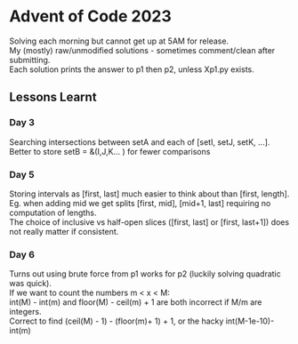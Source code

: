 # Advent of Code 2023  
Solving each morning but cannot get up at 5AM for release.  
My (mostly) raw/unmodified solutions - sometimes comment/clean after submitting.  
Each solution prints the answer to p1 then p2, unless Xp1.py exists.  

## Lessons Learnt 
### Day 3 
Searching intersections between setA and each of [setI, setJ, setK, ...].  
Better to store setB = &(I,J,K... ) for fewer comparisons 
### Day 5  
Storing intervals as [first, last] much easier to think about than [first, length].  
Eg. when adding mid we get splits [first, mid], [mid+1, last] requiring no computation of lengths.   
The choice of inclusive vs half-open slices ([first, last] or [first, last+1]) does not really matter if consistent.  
### Day 6
Turns out using brute force from p1 works for p2 (luckily solving quadratic was quick).  
If we want to count the numbers m < x < M:  
    int(M) - int(m) and floor(M) - ceil(m) + 1 are both incorrect if M/m are integers.  
    Correct to find (ceil(M) - 1) - (floor(m)+ 1) + 1, or the hacky int(M-1e-10)-int(m)  
